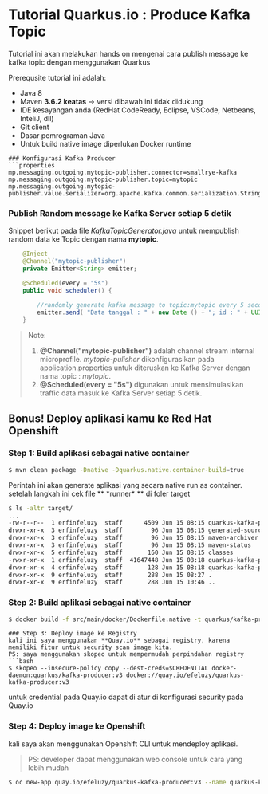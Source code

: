 # Tutorial Quarkus.io : Produce Kafka Topic

Tutorial ini akan melakukan hands on mengenai cara publish message ke kafka topic dengan menggunakan Quarkus


Prerequsite tutorial ini adalah:
- Java 8 
- Maven **3.6.2 keatas** -> versi dibawah ini tidak didukung
- IDE kesayangan anda (RedHat CodeReady, Eclipse, VSCode, Netbeans, InteliJ, dll)
- Git client
- Dasar pemrograman Java
- Untuk build native image diperlukan Docker runtime


```
### Konfigurasi Kafka Producer
```properties
mp.messaging.outgoing.mytopic-publisher.connector=smallrye-kafka
mp.messaging.outgoing.mytopic-publisher.topic=mytopic
mp.messaging.outgoing.mytopic-publisher.value.serializer=org.apache.kafka.common.serialization.StringSerializer
```

### Publish Random message ke Kafka Server setiap 5 detik

Snippet berikut pada file *KafkaTopicGenerator.java* untuk mempublish random data ke Topic dengan nama **mytopic**.
```java
	@Inject
	@Channel("mytopic-publisher")
	private Emitter<String> emitter;

	@Scheduled(every = "5s")
	public void scheduler() {
		
		//randomly generate kafka message to topic:mytopic every 5 seconds	
		emitter.send( "Data tanggal : " + new Date () + "; id : " + UUID.randomUUID() );
	}
```
> Note:
> 1. **@Channel("mytopic-publisher")** adalah channel stream internal microprofile. *mytopic-pulisher* dikonfigurasikan pada application.properties untuk diteruskan ke Kafka Server dengan nama topic : *mytopic*.
> 2. **@Scheduled(every = "5s")** digunakan untuk mensimulasikan traffic data masuk ke Kafka Server setiap 5 detik.


## Bonus! Deploy aplikasi kamu ke Red Hat Openshift

### Step 1: Build aplikasi sebagai native container
```bash
$ mvn clean package -Dnative -Dquarkus.native.container-build=true
```
Perintah ini akan generate aplikasi yang secara native run as container. setelah langkah ini cek file ** \*runner\* ** di foler target
```bash
$ ls -altr target/
...
-rw-r--r--  1 erfinfeluzy  staff      4509 Jun 15 08:15 quarkus-kafka-producer-1.0-SNAPSHOT.jar
drwxr-xr-x  3 erfinfeluzy  staff        96 Jun 15 08:15 generated-sources
drwxr-xr-x  3 erfinfeluzy  staff        96 Jun 15 08:15 maven-archiver
drwxr-xr-x  3 erfinfeluzy  staff        96 Jun 15 08:15 maven-status
drwxr-xr-x  5 erfinfeluzy  staff       160 Jun 15 08:15 classes
-rwxr-xr-x  1 erfinfeluzy  staff  41647448 Jun 15 08:18 quarkus-kafka-producer-1.0-SNAPSHOT-runner
drwxr-xr-x  4 erfinfeluzy  staff       128 Jun 15 08:18 quarkus-kafka-producer-1.0-SNAPSHOT-native-image-source-jar
drwxr-xr-x  9 erfinfeluzy  staff       288 Jun 15 08:27 .
drwxr-xr-x  9 erfinfeluzy  staff       288 Jun 15 10:46 ..
```

### Step 2: Build aplikasi sebagai native container
```bash
$ docker build -f src/main/docker/Dockerfile.native -t quarkus/kafka-producer:v3 .
```
```
### Step 3: Deploy image ke Registry
kali ini saya menggunakan **Quay.io** sebagai registry, karena memiliki fitur untuk security scan image kita.
PS: saya menggunakan skopeo untuk mempermudah perpindahan registry
```bash
$ skopeo --insecure-policy copy --dest-creds=$CREDENTIAL docker-daemon:quarkus/kafka-producer:v3 docker://quay.io/efeluzy/quarkus-kafka-producer:v3
```
untuk credential pada Quay.io dapat di atur di konfigurasi security pada Quay.io

### Step 4: Deploy image ke Openshift
kali saya akan menggunakan Openshift CLI untuk mendeploy aplikasi. 
> PS: developer dapat menggunakan web console untuk cara yang lebih mudah
```bash
$ oc new-app quay.io/efeluzy/quarkus-kafka-producer:v3 --name quarkus-kafka-producer 
```

